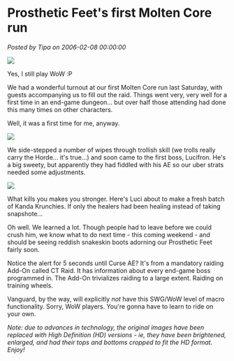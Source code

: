 # Prosthetic Feet&#039;s first Molten Core run

*Posted by Tipa on 2006-02-08 00:00:00*

![](../images/mc1a-hd.jpg)

Yes, I still play WoW :P

We had a wonderful turnout at our first Molten Core run last Saturday, with guests accompanying us to fill out the raid. Things went very, very well for a first time in an end-game dungeon... but over half those attending had done this many times on other characters.

Well, it was a first time for me, anyway.

![](../images/mc1b-hd.jpg)

We side-stepped a number of wipes through trollish skill (we trolls really carry the Horde... it's true...) and soon came to the first boss, Lucifron. He's a big sweety, but apparently they had fiddled with his AE so our uber strats needed some adjustments.

![](../images/mc1c-hd.jpg)

What kills you makes you stronger. Here's Luci about to make a fresh batch of Kanda Krunchies. If only the healers had been healing instead of taking snapshote...

Oh well. We learned a lot. Though people had to leave before we could crush him, we know what to do next time - this coming weekend - and should be seeing reddish snakeskin boots adorning our Prosthetic Feet fairly soon.

Notice the alert for 5 seconds until Curse AE? It's from a mandatory raiding Add-On called CT Raid. It has information about every end-game boss programmed in. The Add-On trivializes raiding to a large extent. Raiding on training wheels.

Vanguard, by the way, will explicitly *not* have this SWG/WoW level of macro functionality. Sorry, WoW players. You're gonna have to learn to ride on your own.

*Note: due to advances in technology, the original images have been replaced with High Definition (HD) versions - ie, they have been brightened, enlarged, and had their tops and bottoms cropped to fit the HD format. Enjoy!*
